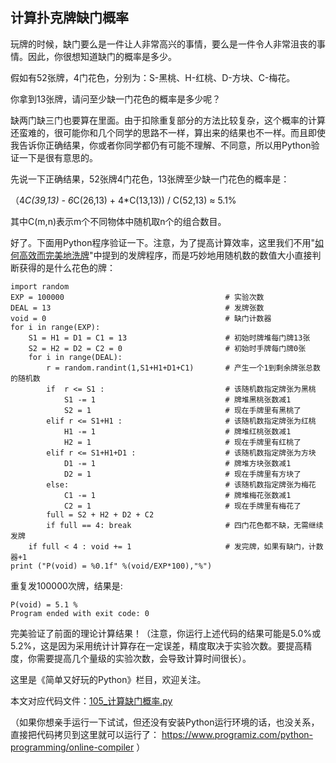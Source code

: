 ## 计算扑克牌缺门概率

玩牌的时候，缺门要么是一件让人非常高兴的事情，要么是一件令人非常沮丧的事情。因此，你很想知道缺门的概率是多少。

假如有52张牌，4门花色，分别为：S-黑桃、H-红桃、D-方块、C-梅花。

你拿到13张牌，请问至少缺一门花色的概率是多少呢？

缺两门缺三门也要算在里面。由于扣除重复部分的方法比较复杂，这个概率的计算还蛮难的，很可能你和几个同学的思路不一样，算出来的结果也不一样。而且即使我告诉你正确结果，你或者你同学都仍有可能不理解、不同意，所以用Python验证一下是很有意思的。

先说一下正确结果，52张牌4门花色，13张牌至少缺一门花色的概率是：

（4*C(39,13) - 6*C(26,13) + 4*C(13,13)) / C(52,13) ≈ 5.1%
	
其中C(m,n)表示m个不同物体中随机取n个的组合数目。

好了。下面用Python程序验证一下。注意，为了提高计算效率，这里我们不用"[如何高效而完美地洗牌](./104_如何高效而完美地洗牌.md)"中提到的发牌程序，而是巧妙地用随机数的数值大小直接判断获得的是什么花色的牌：

```
import random
EXP = 100000                                    # 实验次数
DEAL = 13                                       # 发牌张数
void = 0                                        # 缺门计数器
for i in range(EXP):
    S1 = H1 = D1 = C1 = 13                      # 初始时牌堆每门牌13张
    S2 = H2 = D2 = C2 = 0                       # 初始时手牌每门牌0张
    for i in range(DEAL):
        r = random.randint(1,S1+H1+D1+C1)       # 产生一个1到剩余牌张总数的随机数
        if  r <= S1 :                           # 该随机数指定牌张为黑桃
            S1 -= 1                             # 牌堆黑桃张数减1
            S2 = 1                              # 现在手牌里有黑桃了
        elif r <= S1+H1 :                       # 该随机数指定牌张为红桃
            H1 -= 1                             # 牌堆红桃张数减1
            H2 = 1                              # 现在手牌里有红桃了
        elif r <= S1+H1+D1 :                    # 该随机数指定牌张为方块
            D1 -= 1                             # 牌堆方块张数减1
            D2 = 1                              # 现在手牌里有方块了
        else:                                   # 该随机数指定牌张为梅花
            C1 -= 1                             # 牌堆梅花张数减1
            C2 = 1                              # 现在手牌里有梅花了
        full = S2 + H2 + D2 + C2
        if full == 4: break                     # 四门花色都不缺，无需继续发牌
    if full < 4 : void += 1                     # 发完牌，如果有缺门，计数器+1
print ("P(void) = %0.1f" %(void/EXP*100),"%")
```
重复发100000次牌，结果是:

```
P(void) = 5.1 %
Program ended with exit code: 0
```
完美验证了前面的理论计算结果！（注意，你运行上述代码的结果可能是5.0%或5.2%，这是因为采用统计计算存在一定误差，精度取决于实验次数。要提高精度，你需要提高几个量级的实验次数，会导致计算时间很长）。

这里是《简单又好玩的Python》栏目，欢迎关注。

本文对应代码文件：[105_计算缺门概率.py](../代码文件/105_计算缺门概率.py)

（如果你想亲手运行一下试试，但还没有安装Python运行环境的话，也没关系，直接把代码拷贝到这里就可以运行了： https://www.programiz.com/python-programming/online-compiler ）
